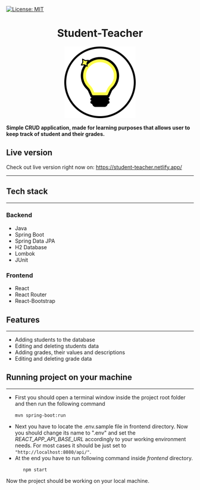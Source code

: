 [![License: MIT](https://img.shields.io/badge/License-MIT-yellow.svg)](https://opensource.org/licenses/MIT)


<h1 align="center">Student-Teacher</h1>

<div align="center">

![Logo](./logo.png)

</div>

**Simple CRUD application, made for learning purposes that allows user to keep track of student and their grades.**

## Live version

Check out live version right now on: https://student-teacher.netlify.app/

---

## Tech stack

---

### Backend

* Java
* Spring Boot
* Spring Data JPA
* H2 Database
* Lombok
* JUnit

### Frontend

* React
* React Router
* React-Bootstrap

## Features

---

* Adding students to the database
* Editing and deleting students data
* Adding grades, their values and descriptions
* Editing and deleting grade data

## Running project on your machine

---

* First you should open a terminal window inside the project root folder and then run the following command
    ```console
    mvn spring-boot:run
* Next you have to locate the .env.sample file in frontend directory. Now you should change its name to ".env" and set
  the
  *REACT_APP_API_BASE_URL* accordingly to your working environment needs. For most cases it should be just set
  to `"http://localhost:8080/api/"`.
* At the end you have to run following command inside *frontend* directory.
  ```console
     npm start

Now the project should be working on your local machine.